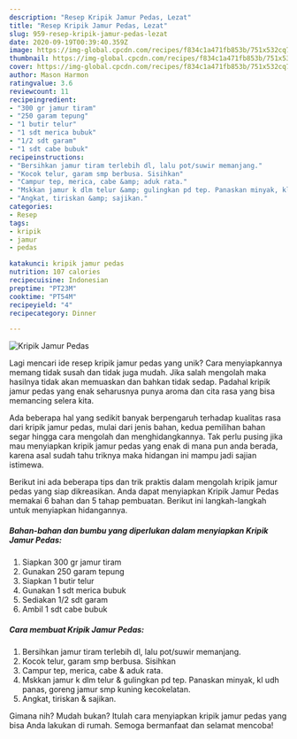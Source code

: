 ```yaml
---
description: "Resep Kripik Jamur Pedas, Lezat"
title: "Resep Kripik Jamur Pedas, Lezat"
slug: 959-resep-kripik-jamur-pedas-lezat
date: 2020-09-19T00:39:40.359Z
image: https://img-global.cpcdn.com/recipes/f834c1a471fb853b/751x532cq70/kripik-jamur-pedas-foto-resep-utama.jpg
thumbnail: https://img-global.cpcdn.com/recipes/f834c1a471fb853b/751x532cq70/kripik-jamur-pedas-foto-resep-utama.jpg
cover: https://img-global.cpcdn.com/recipes/f834c1a471fb853b/751x532cq70/kripik-jamur-pedas-foto-resep-utama.jpg
author: Mason Harmon
ratingvalue: 3.6
reviewcount: 11
recipeingredient:
- "300 gr jamur tiram"
- "250 garam tepung"
- "1 butir telur"
- "1 sdt merica bubuk"
- "1/2 sdt garam"
- "1 sdt cabe bubuk"
recipeinstructions:
- "Bersihkan jamur tiram terlebih dl, lalu pot/suwir memanjang."
- "Kocok telur, garam smp berbusa. Sisihkan"
- "Campur tep, merica, cabe &amp; aduk rata."
- "Mskkan jamur k dlm telur &amp; gulingkan pd tep. Panaskan minyak, kl udh panas, goreng jamur smp kuning kecokelatan."
- "Angkat, tiriskan &amp; sajikan."
categories:
- Resep
tags:
- kripik
- jamur
- pedas

katakunci: kripik jamur pedas 
nutrition: 107 calories
recipecuisine: Indonesian
preptime: "PT23M"
cooktime: "PT54M"
recipeyield: "4"
recipecategory: Dinner

---
```



![Kripik Jamur Pedas](https://img-global.cpcdn.com/recipes/f834c1a471fb853b/751x532cq70/kripik-jamur-pedas-foto-resep-utama.jpg)

Lagi mencari ide resep kripik jamur pedas yang unik? Cara menyiapkannya memang tidak susah dan tidak juga mudah. Jika salah mengolah maka hasilnya tidak akan memuaskan dan bahkan tidak sedap. Padahal kripik jamur pedas yang enak seharusnya punya aroma dan cita rasa yang bisa memancing selera kita.



Ada beberapa hal yang sedikit banyak berpengaruh terhadap kualitas rasa dari kripik jamur pedas, mulai dari jenis bahan, kedua pemilihan bahan segar hingga cara mengolah dan menghidangkannya. Tak perlu pusing jika mau menyiapkan kripik jamur pedas yang enak di mana pun anda berada, karena asal sudah tahu triknya maka hidangan ini mampu jadi sajian istimewa.


Berikut ini ada beberapa tips dan trik praktis dalam mengolah kripik jamur pedas yang siap dikreasikan. Anda dapat menyiapkan Kripik Jamur Pedas memakai 6 bahan dan 5 tahap pembuatan. Berikut ini langkah-langkah untuk menyiapkan hidangannya.

<!--inarticleads1-->

##### Bahan-bahan dan bumbu yang diperlukan dalam menyiapkan Kripik Jamur Pedas:

1. Siapkan 300 gr jamur tiram
1. Gunakan 250 garam tepung
1. Siapkan 1 butir telur
1. Gunakan 1 sdt merica bubuk
1. Sediakan 1/2 sdt garam
1. Ambil 1 sdt cabe bubuk




<!--inarticleads2-->

##### Cara membuat Kripik Jamur Pedas:

1. Bersihkan jamur tiram terlebih dl, lalu pot/suwir memanjang.
1. Kocok telur, garam smp berbusa. Sisihkan
1. Campur tep, merica, cabe &amp; aduk rata.
1. Mskkan jamur k dlm telur &amp; gulingkan pd tep. Panaskan minyak, kl udh panas, goreng jamur smp kuning kecokelatan.
1. Angkat, tiriskan &amp; sajikan.




Gimana nih? Mudah bukan? Itulah cara menyiapkan kripik jamur pedas yang bisa Anda lakukan di rumah. Semoga bermanfaat dan selamat mencoba!
